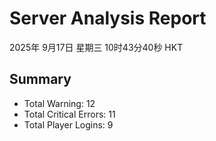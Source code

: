# Server Analysis Report
2025年 9月17日 星期三 10时43分40秒 HKT
## Summary
- Total Warning: 12
- Total Critical Errors: 11
- Total Player Logins: 9
